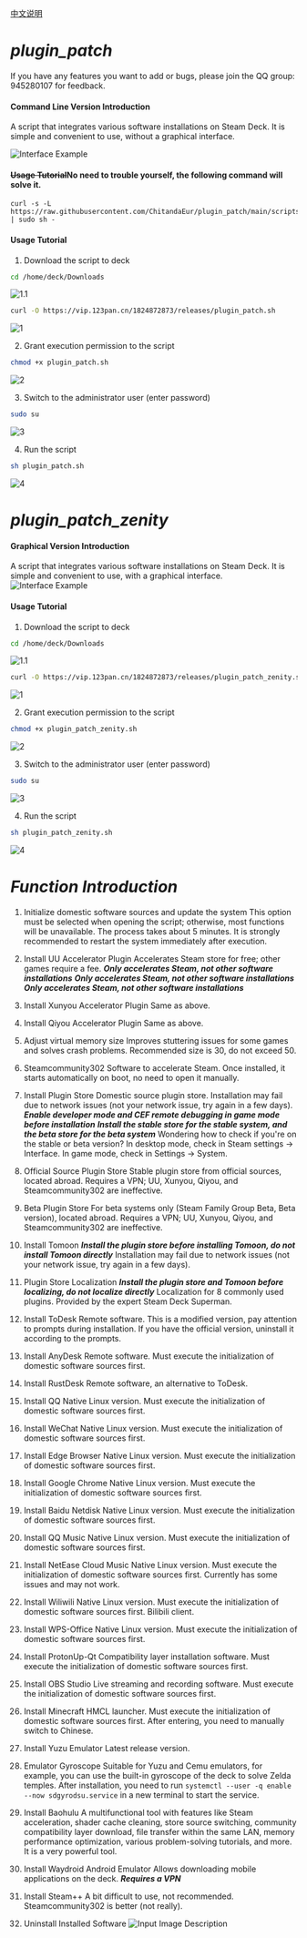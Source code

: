 [中文说明](README.zh.md)
# **_plugin_patch_**

If you have any features you want to add or bugs, please join the QQ group: 945280107 for feedback.

#### Command Line Version Introduction

A script that integrates various software installations on Steam Deck. It is simple and convenient to use, without a graphical interface.

![Interface Example](image/plugin_patch/plugin_patch.sh.png)

#### ~~Usage Tutorial~~No need to trouble yourself, the following command will solve it.

```
curl -s -L https://raw.githubusercontent.com/ChitandaEur/plugin_patch/main/scripts/plugin_patch_zenity.sh | sudo sh -
```

#### Usage Tutorial

1. Download the script to deck

```bash
cd /home/deck/Downloads
```
![1.1](image/plugin_patch/1.1.png)

```bash
curl -O https://vip.123pan.cn/1824872873/releases/plugin_patch.sh
```
![1](image/plugin_patch/1.png)

2. Grant execution permission to the script

```bash
chmod +x plugin_patch.sh
```
![2](image/plugin_patch/2.png)

3. Switch to the administrator user (enter password)

```bash
sudo su
```
![3](image/plugin_patch/3.png)

4. Run the script

```bash
sh plugin_patch.sh
```
![4](image/plugin_patch/4.png)

# **_plugin_patch_zenity_**

#### Graphical Version Introduction

A script that integrates various software installations on Steam Deck. It is simple and convenient to use, with a graphical interface.
![Interface Example](image/plugin_patch_zenity/plugin_patch_zenity.sh.png)

#### Usage Tutorial

1. Download the script to deck

```bash
cd /home/deck/Downloads
```
![1.1](image/plugin_patch_zenity/1.1.png)

```bash
curl -O https://vip.123pan.cn/1824872873/releases/plugin_patch_zenity.sh
```
![1](image/plugin_patch_zenity/1.png)

2. Grant execution permission to the script

```bash
chmod +x plugin_patch_zenity.sh
```
![2](image/plugin_patch_zenity/2.png)

3. Switch to the administrator user (enter password)

```bash
sudo su
```
![3](image/plugin_patch_zenity/3.png)

4. Run the script

```bash
sh plugin_patch_zenity.sh
```
![4](image/plugin_patch_zenity/4.png)

# **_Function Introduction_**

1. Initialize domestic software sources and update the system
   This option must be selected when opening the script; otherwise, most functions will be unavailable.
   The process takes about 5 minutes.
   It is strongly recommended to restart the system immediately after execution.

2. Install UU Accelerator Plugin
   Accelerates Steam store for free; other games require a fee.
   **_Only accelerates Steam, not other software installations_**
   **_Only accelerates Steam, not other software installations_**
   **_Only accelerates Steam, not other software installations_**

3. Install Xunyou Accelerator Plugin
   Same as above.

4. Install Qiyou Accelerator Plugin
   Same as above.

5. Adjust virtual memory size
   Improves stuttering issues for some games and solves crash problems. Recommended size is 30, do not exceed 50.

6. Steamcommunity302
   Software to accelerate Steam. Once installed, it starts automatically on boot, no need to open it manually.

7. Install Plugin Store
   Domestic source plugin store. Installation may fail due to network issues (not your network issue, try again in a few days).
   **_Enable developer mode and CEF remote debugging in game mode before installation_**
   **_Install the stable store for the stable system, and the beta store for the beta system_**
   Wondering how to check if you're on the stable or beta version? In desktop mode, check in Steam settings -> Interface. In game mode, check in Settings -> System.

8. Official Source Plugin Store
   Stable plugin store from official sources, located abroad. Requires a VPN; UU, Xunyou, Qiyou, and Steamcommunity302 are ineffective.

9. Beta Plugin Store
   For beta systems only (Steam Family Group Beta, Beta version), located abroad. Requires a VPN; UU, Xunyou, Qiyou, and Steamcommunity302 are ineffective.

10. Install Tomoon
    **_Install the plugin store before installing Tomoon, do not install Tomoon directly_**
    Installation may fail due to network issues (not your network issue, try again in a few days).

11. Plugin Store Localization
    **_Install the plugin store and Tomoon before localizing, do not localize directly_**
    Localization for 8 commonly used plugins.
    Provided by the expert Steam Deck Superman.

12. Install ToDesk
    Remote software. This is a modified version, pay attention to prompts during installation. If you have the official version, uninstall it according to the prompts.

13. Install AnyDesk
    Remote software. Must execute the initialization of domestic software sources first.

14. Install RustDesk
    Remote software, an alternative to ToDesk.

15. Install QQ
    Native Linux version. Must execute the initialization of domestic software sources first.

16. Install WeChat
    Native Linux version. Must execute the initialization of domestic software sources first.

17. Install Edge Browser
    Native Linux version. Must execute the initialization of domestic software sources first.

18. Install Google Chrome
    Native Linux version. Must execute the initialization of domestic software sources first.

19. Install Baidu Netdisk
    Native Linux version. Must execute the initialization of domestic software sources first.

20. Install QQ Music
    Native Linux version. Must execute the initialization of domestic software sources first.

21. Install NetEase Cloud Music
    Native Linux version. Must execute the initialization of domestic software sources first.
    Currently has some issues and may not work.

22. Install Wiliwili
    Native Linux version. Must execute the initialization of domestic software sources first.
    Bilibili client.

23. Install WPS-Office
    Native Linux version. Must execute the initialization of domestic software sources first.

24. Install ProtonUp-Qt
    Compatibility layer installation software. Must execute the initialization of domestic software sources first.

25. Install OBS Studio
    Live streaming and recording software. Must execute the initialization of domestic software sources first.

26. Install Minecraft
    HMCL launcher. Must execute the initialization of domestic software sources first.
    After entering, you need to manually switch to Chinese.

27. Install Yuzu Emulator
    Latest release version.

28. Emulator Gyroscope
    Suitable for Yuzu and Cemu emulators, for example, you can use the built-in gyroscope of the deck to solve Zelda temples.
    After installation, you need to run `systemctl --user -q enable --now sdgyrodsu.service` in a new terminal to start the service.

29. Install Baohulu
    A multifunctional tool with features like Steam acceleration, shader cache cleaning, store source switching, community compatibility layer download, file transfer within the same LAN, memory performance optimization, various problem-solving tutorials, and more. It is a very powerful tool.

30. Install Waydroid Android Emulator
    Allows downloading mobile applications on the deck.
    **_Requires a VPN_**

31. Install Steam++
    A bit difficult to use, not recommended. Steamcommunity302 is better (not really).

32. Uninstall Installed Software
    ![Input Image Description](image/uninstall.png)
